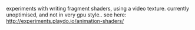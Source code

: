 experiments with writing fragment shaders, using a video texture. currently unoptimised, and not in very gpu style..
see here: http://experiments.playdo.io/animation-shaders/